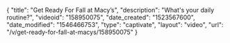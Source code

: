 {
    "title": "Get Ready For Fall at Macy’s",
    "description": "What's your daily routine?",
    "videoid": "158950075",
    "date_created": "1523567600",
    "date_modified": "1546466753",
    "type": "captivate",
    "layout": "video",
    "url": "\/v\/get-ready-for-fall-at-macys\/158950075"
}